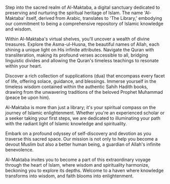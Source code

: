 Step into the sacred realm of Al-Maktaba, a digital sanctuary dedicated to preserving and nurturing the spiritual heritage of Islam. The name 'Al-Maktaba' itself, derived from Arabic, translates to 'The Library,' embodying our commitment to being a comprehensive repository of Islamic knowledge and wisdom.

Within Al-Maktaba's virtual shelves, you'll uncover a wealth of divine treasures. Explore the Asma-ul-Husna, the beautiful names of Allah, each shining a unique light on His infinite attributes. Navigate the Quran with transliteration, making its profound verses accessible to all, bridging linguistic divides and allowing the Quran's timeless teachings to resonate within your heart.

Discover a rich collection of supplications (dua) that encompass every facet of life, offering solace, guidance, and blessings. Immerse yourself in the timeless wisdom contained within the authentic Sahih Hadith books, drawing from the unwavering traditions of the beloved Prophet Muhammad (peace be upon him).

Al-Maktaba is more than just a library; it's your spiritual compass on the journey of Islamic enlightenment. Whether you're an experienced scholar or a seeker taking your first steps, we are dedicated to illuminating your path with the radiant light of Islamic knowledge and spirituality.

Embark on a profound odyssey of self-discovery and devotion as you traverse this sacred space. Our mission is not only to help you become a devout Muslim but also a better human being, a guardian of Allah's infinite benevolence.

Al-Maktaba invites you to become a part of this extraordinary voyage through the heart of Islam, where wisdom and spirituality harmonize, beckoning you to explore its depths. Welcome to a haven where knowledge transforms into wisdom, and faith blooms into enlightenment.
